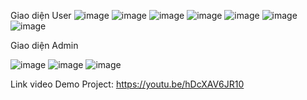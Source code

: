 Giao diện User
![image](https://github.com/vuanhtu2k3/Job_Portuall/assets/116624441/dd280755-5a84-47fa-889b-e94673fe80fb)
![image](https://github.com/vuanhtu2k3/Job_Portuall/assets/116624441/c95d18ae-c8ab-4fbb-b7f9-f71991b6e4e4)
![image](https://github.com/vuanhtu2k3/Job_Portuall/assets/116624441/7fe64b4d-8a01-4224-a76d-4d3cc5fb4247)
![image](https://github.com/vuanhtu2k3/Job_Portuall/assets/116624441/0fff28f0-4b1c-4d5a-bb84-ea7106fe3a5d)
![image](https://github.com/vuanhtu2k3/Job_Portuall/assets/116624441/831303ee-a3c3-42a2-99a3-6779b2dec569)
![image](https://github.com/vuanhtu2k3/Job_Portuall/assets/116624441/b30b0ffe-7eae-44ce-a5b8-b5a25035492b)
![image](https://github.com/vuanhtu2k3/Job_Portuall/assets/116624441/0e596a63-59dc-4fed-b9dc-f83bffcd32bc)

Giao diện Admin 

![image](https://github.com/vuanhtu2k3/Job_Portuall/assets/116624441/46feab64-a442-476a-990d-5176d4b41b0f)
![image](https://github.com/vuanhtu2k3/Job_Portuall/assets/116624441/4866e4ff-b9e5-4e16-bd22-7fdf03f93db7)
![image](https://github.com/vuanhtu2k3/Job_Portuall/assets/116624441/392e3a91-e657-41f4-8fe8-b979594f781e)


 Link video Demo Project: https://youtu.be/hDcXAV6JR10
